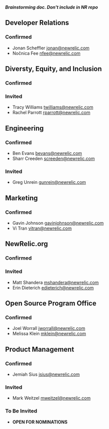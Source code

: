 ***Brainstorming doc. Don't include in NR repo***

## Developer Relations
### Confirmed
* Jonan Scheffler <jonan@newrelic.com>
* Nočnica Fee <nfee@newrelic.com>

## Diversty, Equity, and Inclusion
### Confirmed
  
### Invited
* Tracy Williams <twilliams@newrelic.com>
* Rachel Parrott <rparrott@newrelic.com>

## Engineering
### Confirmed
* Ben Evans <bevans@newrelic.com>
* Sharr Creeden <screeden@newrelic.com>
### Invited
* Greg Unrein <gunrein@newrelic.com>

## Marketing
### Confirmed
* Gavin Johnson <gavinjohnson@newrelic.com>
* Vi Tran <vitran@newrelic.com>

## NewRelic.org
### Confirmed
  
### Invited
* Matt Shandera <mshandera@newrelic.com>
* Erin Dieterich <edieterich@newrelic.com>

## Open Source Program Office
### Confirmed
* Joel Worrall <jworrall@newrelic.com>
* Melissa Klein <mklein@newrelic.com>

## Product Management
### Confirmed
* Jemiah Sius <jsius@newrelic.com>
### Invited
* Mark Weitzel <mweitzel@newrelic.com>
### To Be Invited
* **OPEN FOR NOMINATIONS**
